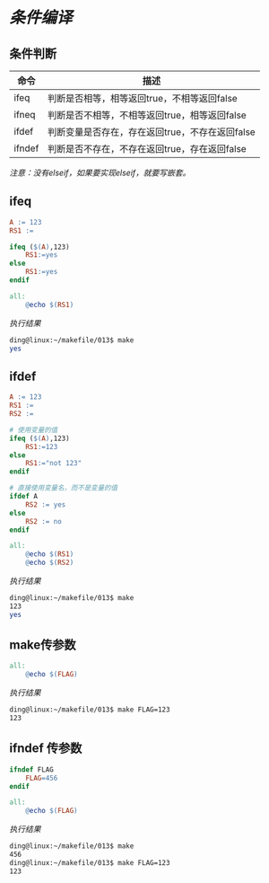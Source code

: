 # *条件编译*

## 条件判断

|命令|描述|
|-|-|
|ifeq|判断是否相等，相等返回true，不相等返回false|
|ifneq|判断是否不相等，不相等返回true，相等返回false|
|ifdef|判断变量是否存在，存在返回true，不存在返回false|
|ifndef|判断是否不存在，不存在返回true，存在返回false|

*注意：没有elseif，如果要实现elseif，就要写嵌套。*

## ifeq

```mk
A := 123
RS1 :=

ifeq ($(A),123)
	RS1:=yes
else
	RS1:=yes
endif

all:
	@echo $(RS1)
```

*执行结果*

```sh
ding@linux:~/makefile/013$ make
yes
```

## ifdef

```mk
A := 123
RS1 :=
RS2 :=

# 使用变量的值
ifeq ($(A),123)
	RS1:=123
else
	RS1:="not 123"
endif

# 直接使用变量名，而不是变量的值
ifdef A
	RS2 := yes
else
	RS2 := no
endif

all:
	@echo $(RS1)
	@echo $(RS2)
```

*执行结果*

```sh
ding@linux:~/makefile/013$ make
123
yes
```

## make传参数

```mk
all:
	@echo $(FLAG)
```

*执行结果*

```sh
ding@linux:~/makefile/013$ make FLAG=123
123
```

## ifndef 传参数

```mk
ifndef FLAG
	FLAG=456
endif

all:
	@echo $(FLAG)
```

*执行结果*

```sh
ding@linux:~/makefile/013$ make
456
ding@linux:~/makefile/013$ make FLAG=123
123
```